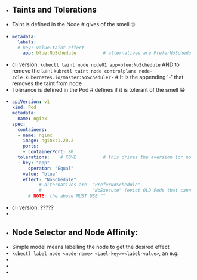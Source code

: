 - ## Taints and Tolerations
- Taint is defined in the Node # gives of the smell 🙄
- ```yaml
  metadata:
    labels:
  	# key: value:taint-effect
      app: blue:NoSchedule      	# alternatives are PreferNoSchedule, NoExecute
  ```
- cli version: `kubectl taint node node01 app=blue:NoSchedule` AND to remove the taint `kubrctl taint node controlplane node-role.kubernetes.io/master:NoScheduler-`       # It is the appending '-' that removes the taint from node
- Tolerance is defined in the Pod  # defines if it is tolerant of the smell 😁
- ```yaml
  apiVersion: v1
  kind: Pod
  metadata:
    name: nginx
  spec:
    containers:
    - name: nginx
      image: nginx:1.20.2
      ports:
      - containerPort: 80
    tolerations:	# KOVE			# this drives the aversion (or not) to assoc with Node
    - key: "app"
    	operator: "Equal"
      value: "blue"
      effect: "NoSchedule"	
      		# alternatives are	"PreferNoSchedule", 
      		#					"NoExecute" (evict OLD Pods that cannot tolerate the taint)
      	# NOTE: the above MUST USE ""
  
  ```
- cli version: ?????
-
- ## Node Selector and Node Affinity:
- Simple model means labelling the node to get the desired effect
- `kubectl label node <node-name> <Lael-key>=<label-value>`, an e.g.
-
-
-
